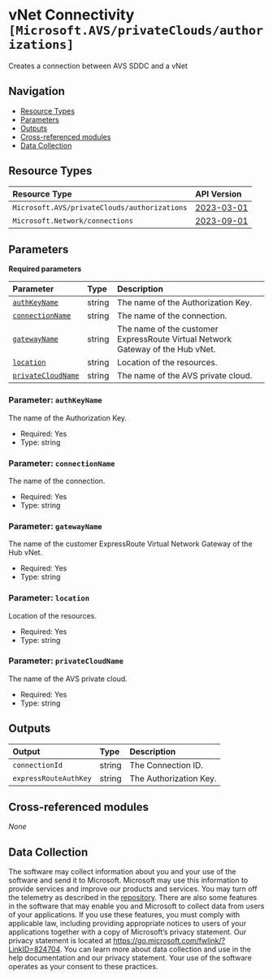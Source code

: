 # vNet Connectivity `[Microsoft.AVS/privateClouds/authorizations]`

Creates a connection between AVS SDDC and a vNet

## Navigation

- [Resource Types](#Resource-Types)
- [Parameters](#Parameters)
- [Outputs](#Outputs)
- [Cross-referenced modules](#Cross-referenced-modules)
- [Data Collection](#Data-Collection)

## Resource Types

| Resource Type | API Version |
| :-- | :-- |
| `Microsoft.AVS/privateClouds/authorizations` | [2023-03-01](https://learn.microsoft.com/en-us/azure/templates/Microsoft.AVS/privateClouds/authorizations) |
| `Microsoft.Network/connections` | [2023-09-01](https://learn.microsoft.com/en-us/azure/templates/Microsoft.Network/connections) |

## Parameters

**Required parameters**

| Parameter | Type | Description |
| :-- | :-- | :-- |
| [`authKeyName`](#parameter-authkeyname) | string | The name of the Authorization Key. |
| [`connectionName`](#parameter-connectionname) | string | The name of the connection. |
| [`gatewayName`](#parameter-gatewayname) | string | The name of the customer ExpressRoute Virtual Network Gateway of the Hub vNet. |
| [`location`](#parameter-location) | string | Location of the resources. |
| [`privateCloudName`](#parameter-privatecloudname) | string | The name of the AVS private cloud. |

### Parameter: `authKeyName`

The name of the Authorization Key.

- Required: Yes
- Type: string

### Parameter: `connectionName`

The name of the connection.

- Required: Yes
- Type: string

### Parameter: `gatewayName`

The name of the customer ExpressRoute Virtual Network Gateway of the Hub vNet.

- Required: Yes
- Type: string

### Parameter: `location`

Location of the resources.

- Required: Yes
- Type: string

### Parameter: `privateCloudName`

The name of the AVS private cloud.

- Required: Yes
- Type: string


## Outputs

| Output | Type | Description |
| :-- | :-- | :-- |
| `connectionId` | string | The Connection ID. |
| `expressRouteAuthKey` | string | The Authorization Key. |

## Cross-referenced modules

_None_

## Data Collection

The software may collect information about you and your use of the software and send it to Microsoft. Microsoft may use this information to provide services and improve our products and services. You may turn off the telemetry as described in the [repository](https://aka.ms/avm/telemetry). There are also some features in the software that may enable you and Microsoft to collect data from users of your applications. If you use these features, you must comply with applicable law, including providing appropriate notices to users of your applications together with a copy of Microsoft’s privacy statement. Our privacy statement is located at <https://go.microsoft.com/fwlink/?LinkID=824704>. You can learn more about data collection and use in the help documentation and our privacy statement. Your use of the software operates as your consent to these practices.
